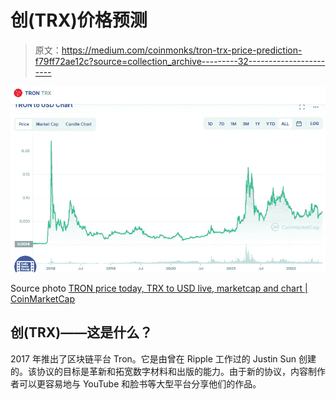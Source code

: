 # 创(TRX)价格预测

> 原文：<https://medium.com/coinmonks/tron-trx-price-prediction-f79ff72ae12c?source=collection_archive---------32----------------------->

![](img/051e1ef41b06b27dfdafbaa999d52ac6.png)

Source photo [TRON price today, TRX to USD live, marketcap and chart | CoinMarketCap](https://coinmarketcap.com/currencies/tron/)

## 创(TRX)——这是什么？

2017 年推出了区块链平台 Tron。它是由曾在 Ripple 工作过的 Justin Sun 创建的。该协议的目标是革新和拓宽数字材料和出版的能力。由于新的协议，内容制作者可以更容易地与 YouTube 和脸书等大型平台分享他们的作品。
